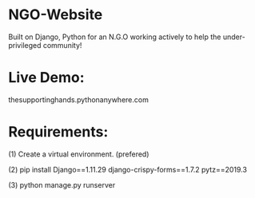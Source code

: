 # NGO-Website
Built on Django, Python for an N.G.O working actively to help the under-privileged community! 

# Live Demo:
thesupportinghands.pythonanywhere.com

# Requirements:
(1) Create a virtual environment. (prefered)

(2) pip install Django==1.11.29 django-crispy-forms==1.7.2 pytz==2019.3

(3) python manage.py runserver
